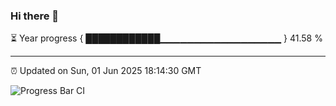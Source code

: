 ### Hi there 👋

⏳ Year progress { ████████████▁▁▁▁▁▁▁▁▁▁▁▁▁▁▁▁▁▁ } 41.58 %

---

⏰ Updated on Sun, 01 Jun 2025 18:14:30 GMT

![Progress Bar CI](https://github.com/Shyam-Makwana/GitHub-Actions-Demo/workflows/Progress%20Bar%20CI/badge.svg)
